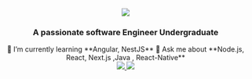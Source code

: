 <h1 align="center">
    <img src="https://readme-typing-svg.herokuapp.com/?font=Righteous&size=35&center=true&vCenter=true&width=500&height=70&duration=4000&lines=Hi+There!+👋;+I'm+Achintha+Peiris!;" />
</h1>

<h3 align="center">A passionate software Engineer Undergraduate </h3>
<div align="center">
 🌱 I’m currently learning **Angular, NestJS**
💬 Ask me about **Node.js, React, Next.js ,Java , React-Native**
 </div>
 
 <div align="center"> 
  <a href="mailto:achinthaperis64@gmail.com">
    <img src="https://img.shields.io/badge/Gmail-df1b1b?style=for-the-badge&logo=gmail&logoColor=white" />
  </a>
  <a href="https://www.linkedin.com/in/achintha-peiris-9a61a129b">
    <img src="https://img.shields.io/badge/LinkedIn-0077B5?style=for-the-badge&logo=linkedin&logoColor=white" target="_blank" />
  </a>
  
  </a>
</div>
